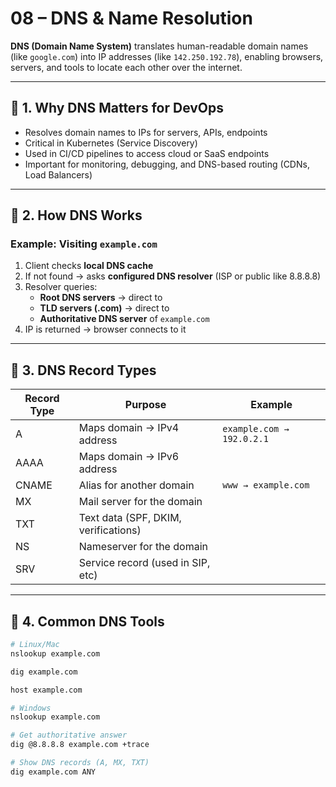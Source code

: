 # 08 – DNS & Name Resolution

**DNS (Domain Name System)** translates human-readable domain names (like `google.com`) into IP addresses (like `142.250.192.78`), enabling browsers, servers, and tools to locate each other over the internet.

---

## 🔹 1. Why DNS Matters for DevOps

- Resolves domain names to IPs for servers, APIs, endpoints
- Critical in Kubernetes (Service Discovery)
- Used in CI/CD pipelines to access cloud or SaaS endpoints
- Important for monitoring, debugging, and DNS-based routing (CDNs, Load Balancers)

---

## 🔹 2. How DNS Works

### Example: Visiting `example.com`

1. Client checks **local DNS cache**
2. If not found → asks **configured DNS resolver** (ISP or public like 8.8.8.8)
3. Resolver queries:
   - **Root DNS servers** → direct to
   - **TLD servers (.com)** → direct to
   - **Authoritative DNS server** of `example.com`
4. IP is returned → browser connects to it

---

## 🔹 3. DNS Record Types

| Record Type | Purpose                           | Example                    |
|-------------|-----------------------------------|----------------------------|
| A           | Maps domain → IPv4 address        | `example.com → 192.0.2.1`  |
| AAAA        | Maps domain → IPv6 address        |                            |
| CNAME       | Alias for another domain          | `www → example.com`        |
| MX          | Mail server for the domain        |                            |
| TXT         | Text data (SPF, DKIM, verifications) |                        |
| NS          | Nameserver for the domain         |                            |
| SRV         | Service record (used in SIP, etc) |                            |

---

## 🔹 4. Common DNS Tools

```bash
# Linux/Mac
nslookup example.com

dig example.com

host example.com

# Windows
nslookup example.com

# Get authoritative answer
dig @8.8.8.8 example.com +trace

# Show DNS records (A, MX, TXT)
dig example.com ANY

